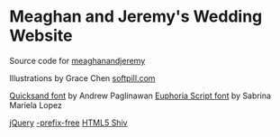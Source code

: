 Meaghan and Jeremy's Wedding Website
====================================

Source code for [meaghanandjeremy](http://meaghanandjeremy.com)


Illustrations by Grace Chen [softpill.com](http://softpill.com)


[Quicksand font](http://www.google.com/webfonts/specimen/Quicksand) by Andrew Paglinawan
[Euphoria Script font](http://www.google.com/webfonts/specimen/Euphoria+Script) by Sabrina Mariela Lopez


[jQuery](http://jquery.com/)
[-prefix-free](http://leaverou.github.com/prefixfree/)
[HTML5 Shiv](https://github.com/aFarkas/html5shiv)